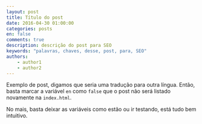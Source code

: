 ```yaml
---
layout: post
title: Título do post
date: 2016-04-30 01:00:00
categories: posts
en: false
comments: true
description: descrição do post para SEO
keywords: "palavras, chaves, desse, post, para, SEO"
authors:
    - author1
    - author2
---
```


Exemplo de post, digamos que seria uma tradução para outra língua. Então, basta marcar a variável `en` como `false` que o post não será listado novamente na `index.html`.

No mais, basta deixar as variáveis como estão ou ir testando, está tudo bem intuitivo.
